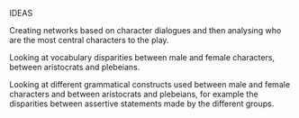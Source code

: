 IDEAS

Creating networks based on character dialogues and then analysing who are the most central characters to the play.

Looking at vocabulary disparities between male and female characters, between aristocrats and plebeians. 

Looking at different grammatical constructs used between male and female characters and between aristocrats and plebeians, for example the disparities between assertive statements made by the different groups.
